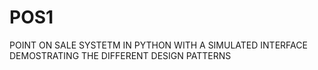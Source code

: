 # POS1
 POINT ON SALE SYSTETM IN PYTHON WITH A SIMULATED INTERFACE DEMOSTRATING THE DIFFERENT DESIGN PATTERNS
